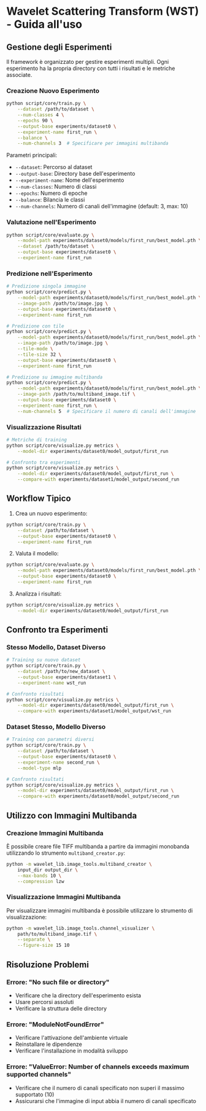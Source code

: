 # Wavelet Scattering Transform (WST) - Guida all'uso

## Gestione degli Esperimenti

Il framework è organizzato per gestire esperimenti multipli. Ogni esperimento ha la propria directory con tutti i risultati e le metriche associate.

### Creazione Nuovo Esperimento

```bash
python script/core/train.py \
    --dataset /path/to/dataset \
    --num-classes 4 \
    --epochs 90 \
    --output-base experiments/dataset0 \
    --experiment-name first_run \
    --balance \
    --num-channels 3  # Specificare per immagini multibanda
```

Parametri principali:
- `--dataset`: Percorso al dataset
- `--output-base`: Directory base dell'esperimento
- `--experiment-name`: Nome dell'esperimento
- `--num-classes`: Numero di classi
- `--epochs`: Numero di epoche
- `--balance`: Bilancia le classi
- `--num-channels`: Numero di canali dell'immagine (default: 3, max: 10)

### Valutazione nell'Esperimento

```bash
python script/core/evaluate.py \
    --model-path experiments/dataset0/models/first_run/best_model.pth \
    --dataset /path/to/dataset \
    --output-base experiments/dataset0 \
    --experiment-name first_run
```

### Predizione nell'Esperimento

```bash
# Predizione singola immagine
python script/core/predict.py \
    --model-path experiments/dataset0/models/first_run/best_model.pth \
    --image-path /path/to/image.jpg \
    --output-base experiments/dataset0 \
    --experiment-name first_run

# Predizione con tile
python script/core/predict.py \
    --model-path experiments/dataset0/models/first_run/best_model.pth \
    --image-path /path/to/image.jpg \
    --tile-mode \
    --tile-size 32 \
    --output-base experiments/dataset0 \
    --experiment-name first_run

# Predizione su immagine multibanda
python script/core/predict.py \
    --model-path experiments/dataset0/models/first_run/best_model.pth \
    --image-path /path/to/multiband_image.tif \
    --output-base experiments/dataset0 \
    --experiment-name first_run \
    --num-channels 5  # Specificare il numero di canali dell'immagine
```

### Visualizzazione Risultati

```bash
# Metriche di training
python script/core/visualize.py metrics \
    --model-dir experiments/dataset0/model_output/first_run

# Confronto tra esperimenti
python script/core/visualize.py metrics \
    --model-dir experiments/dataset0/model_output/first_run \
    --compare-with experiments/dataset1/model_output/second_run
```

## Workflow Tipico

1. Crea un nuovo esperimento:
```bash
python script/core/train.py \
    --dataset /path/to/dataset \
    --output-base experiments/dataset0 \
    --experiment-name first_run
```

2. Valuta il modello:
```bash
python script/core/evaluate.py \
    --model-path experiments/dataset0/models/first_run/best_model.pth \
    --output-base experiments/dataset0 \
    --experiment-name first_run
```

3. Analizza i risultati:
```bash
python script/core/visualize.py metrics \
    --model-dir experiments/dataset0/model_output/first_run
```

## Confronto tra Esperimenti

### Stesso Modello, Dataset Diverso
```bash
# Training su nuovo dataset
python script/core/train.py \
    --dataset /path/to/new_dataset \
    --output-base experiments/dataset1 \
    --experiment-name wst_run

# Confronto risultati
python script/core/visualize.py metrics \
    --model-dir experiments/dataset0/model_output/first_run \
    --compare-with experiments/dataset1/model_output/wst_run
```

### Dataset Stesso, Modello Diverso
```bash
# Training con parametri diversi
python script/core/train.py \
    --dataset /path/to/dataset \
    --output-base experiments/dataset0 \
    --experiment-name second_run \
    --model-type mlp

# Confronto risultati
python script/core/visualize.py metrics \
    --model-dir experiments/dataset0/model_output/first_run \
    --compare-with experiments/dataset0/model_output/second_run
```

## Utilizzo con Immagini Multibanda

### Creazione Immagini Multibanda
È possibile creare file TIFF multibanda a partire da immagini monobanda utilizzando lo strumento `multiband_creator.py`:

```bash
python -m wavelet_lib.image_tools.multiband_creator \
    input_dir output_dir \
    --max-bands 10 \
    --compression lzw
```

### Visualizzazione Immagini Multibanda
Per visualizzare immagini multibanda è possibile utilizzare lo strumento di visualizzazione:

```bash
python -m wavelet_lib.image_tools.channel_visualizer \
    path/to/multiband_image.tif \
    --separate \
    --figure-size 15 10
```

## Risoluzione Problemi

### Errore: "No such file or directory"
- Verificare che la directory dell'esperimento esista
- Usare percorsi assoluti
- Verificare la struttura delle directory

### Errore: "ModuleNotFoundError"
- Verificare l'attivazione dell'ambiente virtuale
- Reinstallare le dipendenze
- Verificare l'installazione in modalità sviluppo

### Errore: "ValueError: Number of channels exceeds maximum supported channels"
- Verificare che il numero di canali specificato non superi il massimo supportato (10)
- Assicurarsi che l'immagine di input abbia il numero di canali specificato
